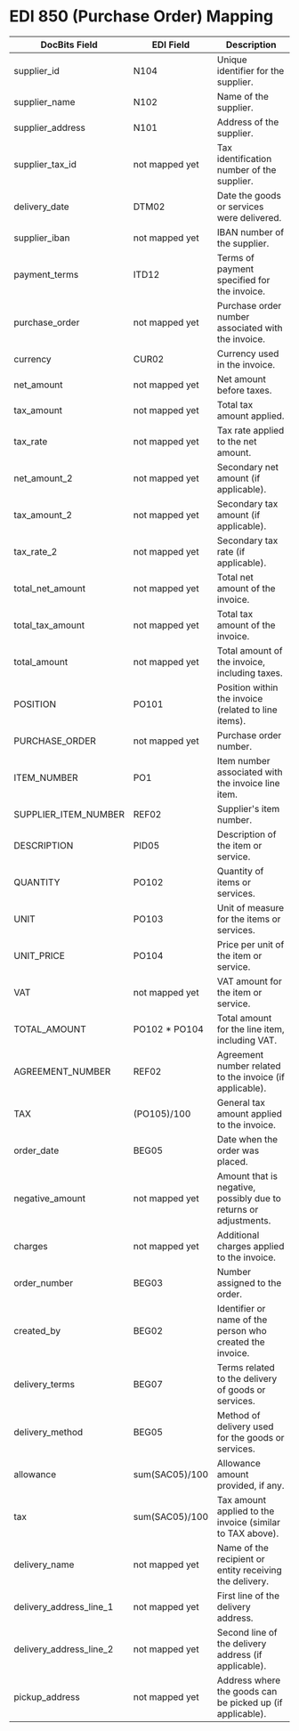 # EDI 850 (Purchase Order) Mapping

<table data-full-width="true"><thead><tr><th>DocBits Field </th><th>EDI Field</th><th>Description</th></tr></thead><tbody><tr><td>supplier_id</td><td>N104</td><td>Unique identifier for the supplier.</td></tr><tr><td>supplier_name</td><td>N102</td><td>Name of the supplier.</td></tr><tr><td>supplier_address</td><td>N101</td><td>Address of the supplier.</td></tr><tr><td>supplier_tax_id</td><td>not mapped yet</td><td>Tax identification number of the supplier.</td></tr><tr><td>delivery_date</td><td>DTM02</td><td>Date the goods or services were delivered.</td></tr><tr><td>supplier_iban</td><td>not mapped yet</td><td>IBAN number of the supplier.</td></tr><tr><td>payment_terms</td><td>ITD12</td><td>Terms of payment specified for the invoice.</td></tr><tr><td>purchase_order</td><td>not mapped yet</td><td>Purchase order number associated with the invoice.</td></tr><tr><td>currency</td><td>CUR02</td><td>Currency used in the invoice.</td></tr><tr><td>net_amount</td><td>not mapped yet</td><td>Net amount before taxes.</td></tr><tr><td>tax_amount</td><td>not mapped yet</td><td>Total tax amount applied.</td></tr><tr><td>tax_rate</td><td>not mapped yet</td><td>Tax rate applied to the net amount.</td></tr><tr><td>net_amount_2</td><td>not mapped yet</td><td>Secondary net amount (if applicable).</td></tr><tr><td>tax_amount_2</td><td>not mapped yet</td><td>Secondary tax amount (if applicable).</td></tr><tr><td>tax_rate_2</td><td>not mapped yet</td><td>Secondary tax rate (if applicable).</td></tr><tr><td>total_net_amount</td><td>not mapped yet</td><td>Total net amount of the invoice.</td></tr><tr><td>total_tax_amount</td><td>not mapped yet</td><td>Total tax amount of the invoice.</td></tr><tr><td>total_amount</td><td>not mapped yet</td><td>Total amount of the invoice, including taxes.</td></tr><tr><td>POSITION</td><td>PO101</td><td>Position within the invoice (related to line items).</td></tr><tr><td>PURCHASE_ORDER</td><td>not mapped yet</td><td>Purchase order number.</td></tr><tr><td>ITEM_NUMBER</td><td>PO1</td><td>Item number associated with the invoice line item.</td></tr><tr><td>SUPPLIER_ITEM_NUMBER</td><td>REF02</td><td>Supplier's item number.</td></tr><tr><td>DESCRIPTION</td><td>PID05</td><td>Description of the item or service.</td></tr><tr><td>QUANTITY</td><td>PO102</td><td>Quantity of items or services.</td></tr><tr><td>UNIT</td><td>PO103</td><td>Unit of measure for the items or services.</td></tr><tr><td>UNIT_PRICE</td><td>PO104</td><td>Price per unit of the item or service.</td></tr><tr><td>VAT</td><td>not mapped yet</td><td>VAT amount for the item or service.</td></tr><tr><td>TOTAL_AMOUNT</td><td>PO102 * PO104</td><td>Total amount for the line item, including VAT.</td></tr><tr><td>AGREEMENT_NUMBER</td><td>REF02</td><td>Agreement number related to the invoice (if applicable).</td></tr><tr><td>TAX</td><td>(PO105)/100</td><td>General tax amount applied to the invoice.</td></tr><tr><td>order_date</td><td>BEG05</td><td>Date when the order was placed.</td></tr><tr><td>negative_amount</td><td>not mapped yet</td><td>Amount that is negative, possibly due to returns or adjustments.</td></tr><tr><td>charges</td><td>not mapped yet</td><td>Additional charges applied to the invoice.</td></tr><tr><td>order_number</td><td>BEG03</td><td>Number assigned to the order.</td></tr><tr><td>created_by</td><td>BEG02</td><td>Identifier or name of the person who created the invoice.</td></tr><tr><td>delivery_terms</td><td>BEG07</td><td>Terms related to the delivery of goods or services.</td></tr><tr><td>delivery_method</td><td>BEG05</td><td>Method of delivery used for the goods or services.</td></tr><tr><td>allowance</td><td>sum(SAC05)/100</td><td>Allowance amount provided, if any.</td></tr><tr><td>tax</td><td>sum(SAC05)/100</td><td>Tax amount applied to the invoice (similar to TAX above).</td></tr><tr><td>delivery_name</td><td>not mapped yet</td><td>Name of the recipient or entity receiving the delivery.</td></tr><tr><td>delivery_address_line_1</td><td>not mapped yet</td><td>First line of the delivery address.</td></tr><tr><td>delivery_address_line_2</td><td>not mapped yet</td><td>Second line of the delivery address (if applicable).</td></tr><tr><td>pickup_address</td><td>not mapped yet</td><td>Address where the goods can be picked up (if applicable).</td></tr></tbody></table>
